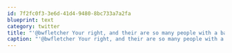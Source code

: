 ```yaml
---
id: 7f2fc0f3-3e6d-41d4-9480-8bc733a7a2fa
blueprint: text
category: twitter
title: "'@bwfletcher Your right, and their are so many people with a bad grammar too ;)"
caption: "'@bwfletcher Your right, and their are so many people with a bad grammar too ;)"
---
```

